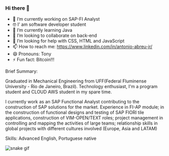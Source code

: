 ### Hi there 👋

- 🔭 I’m currently working on SAP-FI Analyst
- 🤓 I' am software developer student
- 🌱 I’m currently learning Java
- 👯 I’m looking to collaborate on back-end
- 🤔 I’m looking for help with CSS, HTML and JavaScript
- 📫 How to reach me: https://www.linkedin.com/in/antonio-abreu-jr/
- 😄 Pronouns: Tony
- ⚡ Fun fact: Bitcoin!!!

Brief Summary: 

Graduated in Mechanical Engineering from UFF(Federal Fluminense University - Rio de Janeiro, Brazil). Technology enthusiast, I'm a program student and CLOUD AWS student in my spare time.

I currently work as an SAP Functional Analyst contributing to the construction of SAP solutions for the market. Experience in FI-AP module; in the construction of functional designs and testing of SAP FIORI tile applications, construction of VIM-OPEN/TEXT roles; project management in controlling and mapping the activities of large teams; relationship skills in global projects with different cultures involved (Europe, Asia and LATAM)

Skills: Advanced English, Portuguese native





![snake gif](https://github.com/antoniosalgadoabreu/antoniosalgadoabreu/blob/output/github-contribution-grid-snake.svg)
